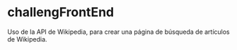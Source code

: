 # challengFrontEnd
Uso de la API de Wikipedia, para crear una página de búsqueda de artículos de Wikipedia.
